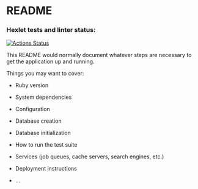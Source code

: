 # README

### Hexlet tests and linter status:
[![Actions Status](https://github.com/isas2/rails-project-64/actions/workflows/hexlet-check.yml/badge.svg)](https://github.com/isas2/rails-project-64/actions)

This README would normally document whatever steps are necessary to get the
application up and running.

Things you may want to cover:

* Ruby version

* System dependencies

* Configuration

* Database creation

* Database initialization

* How to run the test suite

* Services (job queues, cache servers, search engines, etc.)

* Deployment instructions

* ...
